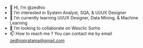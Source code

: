 - 👋 Hi, I’m @zedhio
- 👀 I’m interested in System Analyst, SQA, & UI/UX Designer
- 🌱 I’m currently learning UI/UX Designer, Data Mining, & Machine Learning
- 💞️ I’m looking to collaborate on Wesclic Sorho
- 📫 How to reach me ? You can contact me by email zedhiopratama@gmail.com 

<!---
zedhio/zedhio is a ✨ special ✨ repository because its `README.md` (this file) appears on your GitHub profile.
You can click the Preview link to take a look at your changes.
--->

